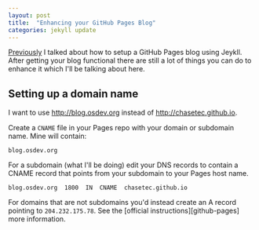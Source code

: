 ```yaml
---
layout: post
title:  "Enhancing your GitHub Pages Blog"
categories: jekyll update
---
```


[Previously][starting-a-blog] I talked about how to setup a GitHub Pages blog using Jeykll. After getting your blog functional there are still a lot of things you can do to enhance it which I'll be talking about here.

## Setting up a domain name

I want to use <http://blog.osdev.org> instead of <http://chasetec.github.io>.

Create a `CNAME` file in your Pages repo with your domain or subdomain name. Mine will contain:

    blog.osdev.org

For a subdomain (what I'll be doing) edit your DNS records to contain a CNAME record that points from your subdomain to your Pages host name.

    blog.osdev.org  1800  IN  CNAME  chasetec.github.io

For domains that are not subdomains you'd instead create an A record pointing to `204.232.175.78`. See the [official instructions][github-pages] more information. 

[starting-a-blog]: http://chasetec.github.io/github/jekyll/2013/12/11/starting-a-github-blog.html
[pages-domain]: https://help.github.com/articles/setting-up-a-custom-domain-with-pages
